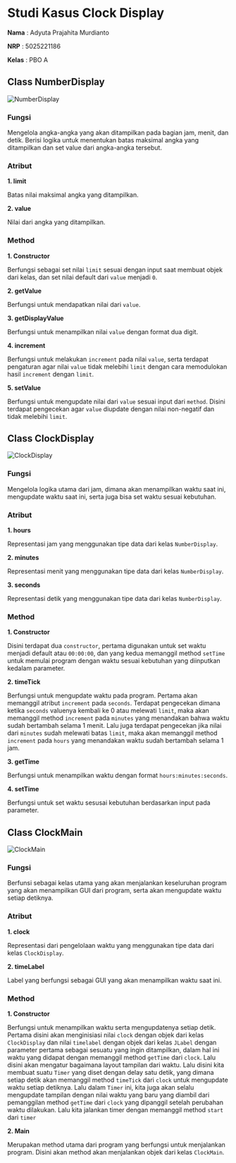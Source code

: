 # **Studi Kasus Clock Display**

**Nama** : Adyuta Prajahita Murdianto

**NRP** : 5025221186

**Kelas** : PBO A

## **Class NumberDisplay**

![NumberDisplay](Resource/screenshot/NumberDisplay.png)

### **Fungsi**

Mengelola angka-angka yang akan ditampilkan pada bagian jam, menit, dan detik. Berisi logika untuk menentukan batas maksimal angka yang ditampilkan dan set value dari angka-angka tersebut.

### **Atribut**

**1. limit**

Batas nilai maksimal angka yang ditampilkan.

**2. value**

Nilai dari angka yang ditampilkan.

### **Method**

**1. Constructor**

Berfungsi sebagai set nilai `limit` sesuai dengan input saat membuat objek dari kelas, dan set nilai default dari `value` menjadi `0`.

**2. getValue**

Berfungsi untuk mendapatkan nilai dari `value`.

**3. getDisplayValue**

Berfungsi untuk menampilkan nilai `value` dengan format dua digit.

**4. increment**

Berfungsi untuk melakukan `increment` pada nilai `value`, serta terdapat pengaturan agar nilai `value` tidak melebihi `limit` dengan cara memodulokan hasil `increment` dengan `limit`.

**5. setValue**

Berfungsi untuk mengupdate nilai dari `value` sesuai input dari `method`. Disini terdapat pengecekan agar `value` diupdate dengan nilai non-negatif dan tidak melebihi `limit`.

## **Class ClockDisplay**

![ClockDisplay](Resource/screenshot/ClockDisplay.png)

### **Fungsi**

Mengelola logika utama dari jam, dimana akan menampilkan waktu saat ini, mengupdate waktu saat ini, serta juga bisa set waktu sesuai kebutuhan.

### **Atribut**

**1. hours**

Representasi jam yang menggunakan tipe data dari kelas `NumberDisplay`.  

**2. minutes**

Representasi menit yang menggunakan tipe data dari kelas `NumberDisplay`. 

**3. seconds**

Representasi detik yang menggunakan tipe data dari kelas `NumberDisplay`. 

### **Method**

**1. Constructor**

Disini terdapat dua `constructor`, pertama digunakan untuk set waktu menjadi default atau `00:00:00`, dan yang kedua memanggil method `setTime` untuk memulai program dengan waktu sesuai kebutuhan yang diinputkan kedalam parameter.

**2. timeTick**

Berfungsi untuk mengupdate waktu pada program. Pertama akan memanggil atribut `increment` pada `seconds`. Terdapat pengecekan dimana ketika `seconds` valuenya kembali ke 0 atau melewati `limit`, maka akan memanggil method `increment` pada `minutes` yang menandakan bahwa waktu sudah bertambah selama 1 menit. Lalu juga terdapat pengecekan jika nilai dari `minutes` sudah melewati batas `limit`, maka akan memanggil method `increment` pada `hours` yang menandakan waktu sudah bertambah selama 1 jam.

**3. getTime**

Berfungsi untuk menampilkan waktu dengan format `hours:minutes:seconds`.

**4. setTime**

Berfungsi untuk set waktu sesusai kebutuhan berdasarkan input pada parameter.

## **Class ClockMain**

![ClockMain](Resource/screenshot/ClockMain.png)

### **Fungsi**

Berfunsi sebagai kelas utama yang akan menjalankan keseluruhan program yang akan menampilkan GUI dari program, serta akan mengupdate waktu setiap detiknya.

### **Atribut**

**1. clock**

Representasi dari pengelolaan waktu yang menggunakan tipe data dari kelas `ClockDisplay`.

**2. timeLabel**

Label yang berfungsi sebagai GUI yang akan menampilkan waktu saat ini.

### **Method**

**1. Constructor**

Berfungsi untuk menampilkan waktu serta mengupdatenya setiap detik. Pertama disini akan menginisiasi nilai `clock` dengan objek dari kelas `ClockDisplay` dan nilai `timelabel` dengan objek dari kelas `JLabel` dengan parameter pertama sebagai sesuatu yang ingin ditampilkan, dalam hal ini waktu yang didapat dengan memanggil method `getTime` dari `clock`. Lalu disini akan mengatur bagaimana layout tampilan dari waktu. Lalu disini kita membuat suatu `Timer` yang diset dengan delay satu detik, yang dimana setiap detik akan memanggil method `timeTick` dari `clock` untuk mengupdate waktu setiap detiknya. Lalu dalam `Timer` ini, kita juga akan selalu mengupdate tampilan dengan nilai waktu yang baru yang diambil dari pemanggilan method `getTime` dari `clock` yang dipanggil setelah perubahan waktu dilakukan. Lalu kita jalankan timer dengan memanggil method `start` dari `timer`

**2. Main**
 
Merupakan method utama dari program yang berfungsi untuk menjalankan program. Disini akan method akan menjalankan objek dari kelas `ClockMain`.
